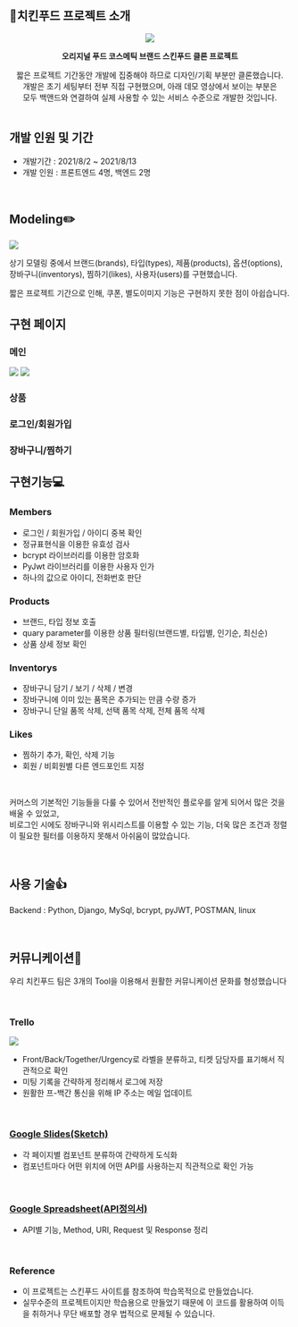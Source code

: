 ## 🍗치킨푸드 프로젝트 소개
<div align=center><img src="https://i.ibb.co/3vH3Qrm/chickenfood-logo-2.png"></div>

**<div align=center> 오리지널 푸드 코스메틱 브랜드 스킨푸드 클론 프로젝트</div>**
<div align=center> 짧은 프로젝트 기간동안 개발에 집중해야 하므로 디자인/기획 부분만 클론했습니다.<br>
개발은 초기 세팅부터 전부 직접 구현했으며, 아래 데모 영상에서 보이는 부분은<br>
모두 백앤드와 연결하여 실제 사용할 수 있는 서비스 수준으로 개발한 것입니다.<br></div>

<br>

## 개발 인원 및 기간

- 개발기간 : 2021/8/2 ~ 2021/8/13
- 개발 인원 : 프론트엔드 4명, 백엔드 2명

<br>

## Modeling✏️
![](https://i.ibb.co/vdvZtj1/2021-08-13-6-05-44.png)

상기 모델링 중에서 브랜드(brands), 타입(types), 제품(products), 옵션(options),<br>
장바구니(inventorys), 찜하기(likes), 사용자(users)를 구현했습니다.

짧은 프로젝트 기간으로 인해, 쿠폰, 별도이미지 기능은 구현하지 못한 점이 아쉽습니다.

## 구현 페이지

### 메인
![](https://i.ibb.co/hF18zVz/image.gif)
![](https://i.ibb.co/zxs3VJy/image.gif)

### 상품

### 로그인/회원가입

### 장바구니/찜하기


## **구현기능💻**


### **Members**

- 로그인 / 회원가입 / 아이디 중복 확인
- 정규표현식을 이용한 유효성 검사
- bcrypt 라이브러리를 이용한 암호화
- PyJwt 라이브러리를 이용한 사용자 인가
- 하나의 값으로 아이디, 전화번호 판단

### **Products**

- 브랜드, 타입 정보 호출
- quary parameter를 이용한 상품 필터링(브랜드별, 타입별, 인기순, 최신순)
- 상품 상세 정보 확인

### **Inventorys**

- 장바구니 담기 / 보기 / 삭제 / 변경
- 장바구니에 이미 있는 품목은 추가되는 만큼 수량 증가
- 장바구니 단일 품목 삭제, 선택 품목 삭제, 전체 품목 삭제

### **Likes**

- 찜하기 추가, 확인, 삭제 기능
- 회원 / 비회원별 다른 엔드포인트 지정
<br>
              
커머스의 기본적인 기능들을 다룰 수 있어서 전반적인 플로우를 알게 되어서 많은 것을 배울 수 있었고,<br>
비로그인 시에도 장바구니와 위시리스트를 이용할 수 있는 기능, 더욱 많은 조건과 정렬이 필요한 필터를 이용하지 못해서 아쉬움이 많았습니다.

<br>

## **사용 기술👍**

Backend : Python, Django, MySql, bcrypt, pyJWT, POSTMAN, linux


<br>

## **커뮤니케이션🤝**

우리 치킨푸드 팀은 3개의 Tool을 이용해서 원활한 커뮤니케이션 문화를 형성했습니다

<br>

### Trello
![](https://i.ibb.co/NFXB0Fk/2021-08-13-6-18-57.png)

- Front/Back/Together/Urgency로 라벨을 분류하고, 티켓 담당자를 표기해서 직관적으로 확인
- 미팅 기록을 간략하게 정리해서 로그에 저장
- 원활한 프-백간 통신을 위해 IP 주소는 메일 업데이트

<br>

### [Google Slides(Sketch)](https://docs.google.com/presentation/d/1rFAAUbpBN3LFsGWKH9x7yeRiELLk9Oc73x-uMjkLBgU/edit#slide=id.ge7965d3393_1_41)

- 각 페이지별 컴포넌트 분류하여 간략하게 도식화
- 컴포넌트마다 어떤 위치에 어떤 API를 사용하는지 직관적으로 확인 가능

<br>

### [Google Spreadsheet(API정의서)](https://docs.google.com/spreadsheets/d/1wxZXsXDVgNXm-ydtbAfFVf14YDt2or09lRiM9pgLmP4/edit#gid=0)

- API별 기능, Method, URI, Request 및 Response 정리
<br>

### Reference

- 이 프로젝트는 스킨푸드 사이트를 참조하여 학습목적으로 만들었습니다.
- 실무수준의 프로젝트이지만 학습용으로 만들었기 때문에 이 코드를 활용하여 이득을 취하거나 무단 배포할 경우 법적으로 문제될 수 있습니다.
